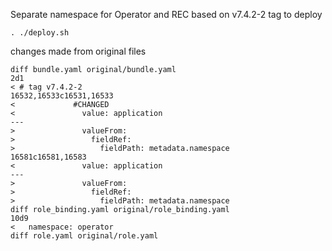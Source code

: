Separate namespace for Operator and REC
based on v7.4.2-2 tag
to deploy
```
. ./deploy.sh
```

changes made from original files
```
diff bundle.yaml original/bundle.yaml
2d1
< # tag v7.4.2-2
16532,16533c16531,16533
<             #CHANGED
<               value: application
---
>               valueFrom:
>                 fieldRef:
>                   fieldPath: metadata.namespace
16581c16581,16583
<               value: application
---
>               valueFrom:
>                 fieldRef:
>                   fieldPath: metadata.namespace
diff role_binding.yaml original/role_binding.yaml
10d9
<   namespace: operator
diff role.yaml original/role.yaml
```